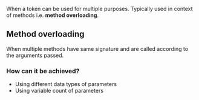 

When a token can be used for multiple purposes. Typically used in context of  methods i.e. **method overloading**.

## Method overloading 

When multiple methods have same signature and are called according to the arguments passed.

### How can it be achieved?

- Using different data types of parameters
- Using variable count of parameters
